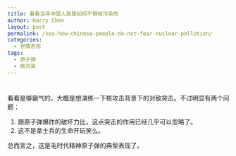 ```yaml
---
title: 看看当年中国人民是如何不惧核污染的
author: Harry Chen
layout: post
permalink: /sea-how-chinese-people-do-not-fear-nuclear-pollution/
categories:
  - 世情百态
tags:
  - 原子弹
  - 核污染
---
```

# 

看看是够霸气的，大概是想演练一下核攻击背景下的对敌突击。不过明显有两个问题：

  1. 跟原子弹爆炸的破坏力比，这点突击的作用已经几乎可以忽略了。
  2. 这不是拿士兵的生命开玩笑么。

总而言之，这是毛时代精神原子弹的典型表现了。